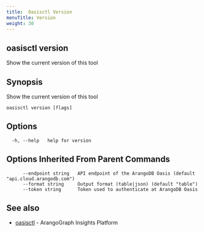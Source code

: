 ```yaml
---
title:  Oasisctl Version
menuTitle: Version
weight: 30
---
```

## oasisctl version

Show the current version of this tool

## Synopsis
Show the current version of this tool

```
oasisctl version [flags]
```

## Options
```
  -h, --help   help for version
```

## Options Inherited From Parent Commands
```
      --endpoint string   API endpoint of the ArangoDB Oasis (default "api.cloud.arangodb.com")
      --format string     Output format (table|json) (default "table")
      --token string      Token used to authenticate at ArangoDB Oasis
```

## See also
* [oasisctl](options.md)	 - ArangoGraph Insights Platform

